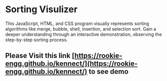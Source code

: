 # Sorting Visulizer
This JavaScript, HTML, and CSS program visually represents sorting algorithms like merge, bubble, shell, insertion, and selection sort. Gain a deeper understanding through an interactive demonstration, observing the step-by-step sorting process. 

## Please Visit this link [https://rookie-engg.github.io/kennect/](https://rookie-engg.github.io/kennect/) to see demo
